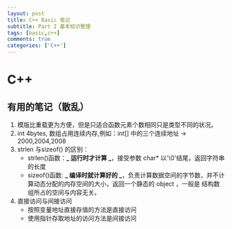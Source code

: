 ```yaml
---
layout: post
title: C++ Basic 笔记
subtitle: Part I 基本知识整理
tags: [basic,c++]
comments: true
categories: ['C++']
---
```

# C++

## 有用的笔记（散乱）
1. 模版比重载更为方便，但是只适合函数元素个数相同只是类型不同的状况。
2. int 4bytes, 数组占用连续内存,例如：int[] 中的三个连续地址 -> 2000,2004,2008
3. strlen 与sizeof() 的区别：
    * strlen()函数：**_ 运行时才计算 _**，接受参数 char* 以'\0'结尾，返回字符串的长度    
    * sizeof()函数: **_ 编译时就计算好的 _**，负责计算数据空间的字节数，并不计算动态分配的内存空间的大小，返回一个静态的 object ，一般是
    结构数组所占的空间与内容无关。   
4. 直接访问与间接访问  
    * 按照变量地址直接存值的方法是直接访问  
    * 使用指针存取地址的访问方法是间接访问  

